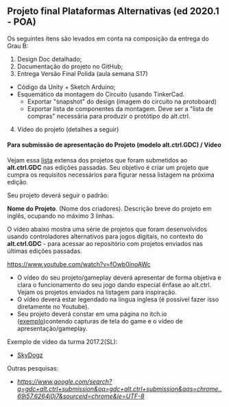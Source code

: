 ## Projeto final Plataformas Alternativas (ed 2020.1 - POA)

Os seguintes ítens são levados em conta na composição da entrega do Grau B:

1. Design Doc detalhado;
2. Documentação do projeto no GitHub;
3. Entrega Versão Final Polida (aula semana S17)
  * Código da Unity + Sketch Arduino;
  * Esquemático da montagem do Circuito (usando TinkerCad.
     * Exportar "snapshot" do design (imagem do circuito na protoboard)
     * Exportar lista de componentes da montagem. Deve ser a "lista de compras" necessária para produzir o protótipo do alt.ctrl.
4. Vídeo do projeto (detalhes a seguir)

#### Para submissão de apresentação do Projeto (modelo alt.ctrl.GDC) / Vídeo

Vejam essa [lista](https://gdconf.com/alt.ctrl.gdc/archive) extensa dos projetos que foram submetidos ao **alt.ctrl.GDC** nas edições passadas. Seu objetivo é criar um projeto que cumpra os requisitos necessários para figurar nessa listagem na próxima edição.

Seu projeto deverá seguir o padrão:

**Nome do Projeto**. (Nome dos criadores). Descrição breve do projeto em inglês, ocupando no máximo 3 linhas.

O vídeo abaixo mostra uma série de projetos que foram desenvolvidos usando controladores alternativos para jogos digitais, no contexto do **alt.ctrl.GDC** -  para acessar ao repositório com projetos enviados nas últimas edições passadas. 

https://www.youtube.com/watch?v=fOwb0inoAWc


  * O vídeo do seu projeto/gameplay deverá apresentar de forma objetiva e clara o funcionamento do seu jogo dando especial ênfase ao alt.ctrl. Vejam os projetos enviados na listagem para inspiração.
  * O vídeo deverá estar legendado na língua inglesa (é possível fazer isso diretamente no Youtube).
  * Seu projeto deverá constar em uma página no itch.io ([exemplo](https://twinravens.itch.io/bocha-simulator))contendo capturas de tela do game e o vídeo de apresentação/gameplay.

Exemplo de vídeo da turma 2017.2(SL):
* [SkyDogz](https://www.youtube.com/watch?v=17UAC1O25dI)


Outras pesquisas:
- *https://www.google.com/search?q=gdc+alt.ctrl+submission&oq=gdc+alt.ctrl+submission&aqs=chrome..69i57.6264j0j7&sourceid=chrome&ie=UTF-8*
